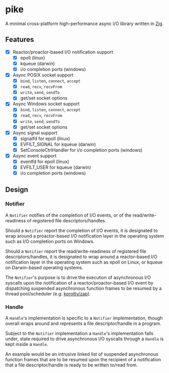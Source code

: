 # pike

A minimal cross-platform high-performance async I/O library written in [Zig](https://ziglang.org).

## Features

- [x] Reactor/proactor-based I/O notification support
    - [x] epoll (linux)
    - [x] kqueue (darwin)
    - [x] i/o completion ports (windows)
- [x] Async POSIX socket support
    - [x] `bind`, `listen`, `connect`, `accept`
    - [x] `read`, `recv`, `recvFrom`
    - [x] `write`, `send`, `sendTo`
    - [x] get/set socket options
- [x] Async Windows socket support
    - [x] `bind`, `listen`, `connect`, `accept`
    - [x] `read`, `recv`, `recvFrom`
    - [x] `write`, `send`, `sendTo`
    - [x] get/set socket options
- [x] Async signal support
    - [x] signalfd for epoll (linux)
    - [x] EVFILT_SIGNAL for kqueue (darwin)
    - [x] SetConsoleCtrlHandler for i/o completion ports (windows)
- [x] Async event support
    - [x] eventfd for epoll (linux)
    - [x] EVFILT_USER for kqueue (darwin)
    - [x] i/o completion ports (windows)

## Design

### Notifier

A `Notifier` notifies of the completion of I/O events, or of the read/write-readiness of registered file descriptors/handles.

Should a `Notifier` report the completion of I/O events, it is designated to wrap around a proactor-based I/O notification layer in the operating system such as I/O completion ports on Windows.

Should a `Notifier` report the read/write-readiness of registered file descriptors/handles, it is designated to wrap around a reactor-based I/O notification layer in the operating system such as epoll on Linux, or kqueue on Darwin-based operating systems.

The `Notifier`'s purpose is to drive the execution of asynchronous I/O syscalls upon the notification of a reactor/proactor-based I/O event by dispatching suspended asynchronous function frames to be resumed by a thread pool/scheduler (e.g. [kprotty/zap](https://github.com/kprotty/zap)).

### Handle

A `Handle`'s implementation is specific to a `Notifier` implementation, though overall wraps around and represents a file descriptor/handle in a program.

Subject to the `Notifier` implementation a `Handle`'s implementation falls under, state required to drive asynchronous I/O syscalls through a `Handle` is kept inside a `Handle`. 

An example would be an intrusive linked list of suspended asynchronous function frames that are to be resumed upon the recipient of a notification that a file descriptor/handle is ready to be written to/read from.